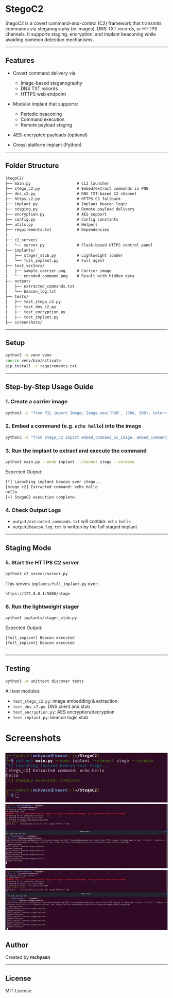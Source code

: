 # StegoC2

StegoC2 is a covert command-and-control (C2) framework that transmits commands via steganography (in images), DNS TXT records, or HTTPS channels. It supports staging, encryption, and implant beaconing while avoiding common detection mechanisms.

---

## Features

* Covert command delivery via:

  * Image-based steganography
  * DNS TXT records
  * HTTPS web endpoint
* Modular implant that supports:

  * Periodic beaconing
  * Command execution
  * Remote payload staging
* AES-encrypted payloads (optional)
* Cross-platform implant (Python)

---

## Folder Structure

```
StegoC2/
├── main.py                    # CLI launcher
├── stego_c2.py                # Embed/extract commands in PNG
├── dns_c2.py                  # DNS TXT-based C2 channel
├── https_c2.py                # HTTPS C2 fallback
├── implant.py                 # Implant beacon logic
├── staging.py                 # Remote payload delivery
├── encryption.py              # AES support
├── config.py                  # Config constants
├── utils.py                   # Helpers
├── requirements.txt           # Dependencies
│
├── c2_server/
│   └── server.py              # Flask-based HTTPS control panel
├── implants/
│   ├── stager_stub.py         # Lightweight loader
│   └── full_implant.py        # Full agent
├── test_vectors/
│   ├── sample_carrier.png     # Carrier image
│   └── encoded_command.png    # Result with hidden data
├── output/
│   ├── extracted_commands.txt
│   └── beacon_log.txt
├── tests/
│   ├── test_stego_c2.py
│   ├── test_dns_c2.py
│   ├── test_encryption.py
│   ├── test_implant.py
├── screenshots/
```

---

## Setup

```bash
python3 -m venv venv
source venv/bin/activate
pip install -r requirements.txt
```

---

## Step-by-Step Usage Guide

### 1. Create a carrier image

```bash
python3 -c "from PIL import Image; Image.new('RGB', (300, 300), color=(255,255,255)).save('test_vectors/sample_carrier.png')"
```

### 2. Embed a command (e.g. `echo hello`) into the image

```bash
python3 -c "from stego_c2 import embed_command_in_image; embed_command_in_image('echo hello', 'test_vectors/sample_carrier.png', 'test_vectors/encoded_command.png')"
```

### 3. Run the implant to extract and execute the command

```bash
python3 main.py --mode implant --channel stego --verbose
```

Expected Output:

```
[*] Launching implant beacon over stego...
[stego_c2] Extracted command: echo hello
hello
[+] StegoC2 execution complete.
```

### 4. Check Output Logs

* `output/extracted_commands.txt` will contain: `echo hello`
* `output/beacon_log.txt` is written by the full staged implant

---

## Staging Mode

### 5. Start the HTTPS C2 server

```bash
python3 c2_server/server.py
```

This serves `implants/full_implant.py` over:

```
https://127.0.0.1:5000/stage
```

### 6. Run the lightweight stager

```bash
python3 implants/stager_stub.py
```

Expected Output:

```
[full_implant] Beacon executed
[full_implant] Beacon executed
...
```

---

## Testing

```bash
python3 -m unittest discover tests
```

All test modules:

* `test_stego_c2.py`: image embedding & extraction
* `test_dns_c2.py`: DNS client and stub
* `test_encryption.py`: AES encryption/decryption
* `test_implant.py`: beacon logic stub
  
# Screenshots
![Steganographic C2 Channel](https://raw.githubusercontent.com/mchyasn/cybersecurity-tools/main/04-Post-Exploitation-and-Red-Team-Tools/StegoC2/screenshots/0.png)
![Steganographic C2 Channel](https://raw.githubusercontent.com/mchyasn/cybersecurity-tools/main/04-Post-Exploitation-and-Red-Team-Tools/StegoC2/screenshots/1.png)
![Steganographic C2 Channel](https://raw.githubusercontent.com/mchyasn/cybersecurity-tools/main/04-Post-Exploitation-and-Red-Team-Tools/StegoC2/screenshots/11.png)
---

## Author

Created by **mchyasn**

---

## License

MIT License
